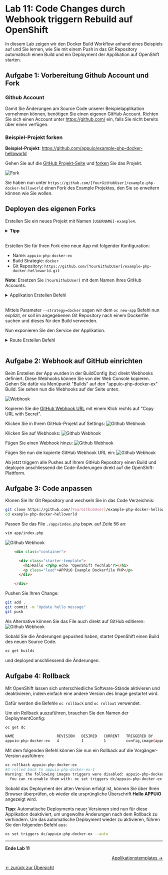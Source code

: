 # Lab 11: Code Changes durch Webhook triggern Rebuild auf OpenShift

In diesem Lab zeigen wir den Docker Build Workflow anhand eines Beispiels auf und Sie lernen, wie Sie mit einem Push in das Git Repository automatisch einen Build und ein Deployment der Applikation auf OpenShift starten.


## Aufgabe 1: Vorbereitung Github Account und Fork
### Github Account

Damit Sie Änderungen am Source Code unserer Beispielapplikation vornehmen können, benötigen Sie einen eigenen GitHub Account.
Richten Sie sich einen Account unter <https://github.com/> ein, falls Sie nicht bereits über einen verfügen.


### Beispiel-Projekt forken

__Beispiel-Projekt__: <https://github.com/appuio/example-php-docker-helloworld>

Gehen Sie auf die [GitHub Projekt-Seite](https://github.com/appuio/example-php-docker-helloworld) und [forken](https://help.github.com/articles/fork-a-repo/) Sie das Projekt.

![Fork](../images/lab_09_fork_example.png)

Sie haben nun unter `https://github.com/[YourGitHubUser]/example-php-docker-helloworld` einen Fork des Example Projektes, den Sie so erweitern können wie Sie wollen.


## Deployen des eigenen Forks

Erstellen Sie ein neues Projekt mit Namen `[USERNAME]-example4`.

<details><summary><b>Tipp</b></summary>oc new-project [USERNAME]-example4</details><br/>

Erstellen Sie für Ihren Fork eine neue App mit folgender Konfiguration:

* Name: `appuio-php-docker-ex`
* Build Strategie: `docker`
* Git Repository: `https://github.com/[YourGithubUser]/example-php-docker-helloworld.git`

__Note__:
Ersetzen Sie `[YourGithubUser]` mit dem Namen Ihres GitHub Accounts.

<details>
  <summary>Applikation Erstellen Befehl</summary>
  oc new-app --as-deployment-config https://github.com/[YourGithubUser]/example-php-docker-helloworld.git --strategy=docker --name=appuio-php-docker-ex
</details><br/>

Mittels Parameter `--strategy=docker` sagen wir dem `oc new-app` Befehl nun explizit, er soll im angegebenen Git Repository nach einem Dockerfile suchen und dieses für den Build verwenden.

Nun exponieren Sie den Service der Applikation.

<details><summary>Route Erstellen Befehl</summary>oc create route edge --service=appuio-php-docker-ex</details><br/>


## Aufgabe 2: Webhook auf GitHub einrichten

Beim Erstellen der App wurden in der BuildConfig (bc) direkt Webhooks definiert.
Diese Webhooks können Sie von der Web Console kopieren.
Gehen Sie dafür via Menüpunkt "Builds" auf den "appuio-php-docker-ex" Build.
Sie sehen nun die Webhooks auf der Seite unten.

![Webhook](../images/lab_09_webhook_ocp4.png)

Kopieren Sie die [GitHub Webhook URL](https://developer.github.com/webhooks/) mit einem Klick rechts auf "Copy URL with Secret".

Klicken Sie in Ihrem GitHub-Projekt auf Settings:
![Github Webhook](../images/lab_09_webhook_github1.png)

Klicken Sie auf Webhooks:
![Github Webhook](../images/lab_09_webhook_github2.png)

Fügen Sie einen Webhook hinzu:
![Github Webhook](../images/lab_09_webhook_github3.png)

Fügen Sie nun die kopierte GitHub Webhook URL ein:
![Github Webhook](../images/lab_09_webhook_github4.png)

Ab jetzt triggern alle Pushes auf Ihrem GitHub Repository einen Build und deployen anschliessend die Code-Änderungen direkt auf die OpenShift-Plattform.


## Aufgabe 3: Code anpassen

Klonen Sie Ihr Git Repository und wechseln Sie in das Code Verzeichnis:

```bash
git clone https://github.com/[YourGithubUser]/example-php-docker-helloworld.git
cd example-php-docker-helloworld
```

Passen Sie das File `./app/index.php` bspw. auf Zeile 56 an:

```bash
vim app/index.php
```

![Github Webhook](../images/lab_09_codechange1.png)

```html
    <div class="container">

      <div class="starter-template">
        <h1>Hallo <?php echo 'OpenShift Techlab'?></h1>
        <p class="lead">APPUiO Example Dockerfile PHP</p>
      </div>

    </div>
```

Pushen Sie Ihren Change:

```bash
git add .
git commit -m "Update hello message"
git push
```

Als Alternative können Sie das File auch direkt auf GitHub editieren:
![Github Webhook](../images/lab_09_edit_on_github.png)

Sobald Sie die Änderungen gepushed haben, startet OpenShift einen Build des neuen Source Code.

```bash
oc get builds
```

und deployed anschliessend die Änderungen.

## Aufgabe 4: Rollback

Mit OpenShift lassen sich unterschiedliche Software-Stände aktivieren und deaktivieren, indem einfach eine andere Version des Image gestartet wird.

Dafür werden die Befehle `oc rollback` und `oc rollout` verwendet.

Um ein Rollback auszuführen, brauchen Sie den Namen der DeploymentConfig:

```bash
oc get dc

NAME                   REVISION   DESIRED   CURRENT   TRIGGERED BY
appuio-php-docker-ex   4          1         1         config,image(appuio-php-docker-ex:latest)
```

Mit dem folgenden Befehl können Sie nun ein Rollback auf die Vorgänger-Version ausführen:

```bash
oc rollback appuio-php-docker-ex
#3 rolled back to appuio-php-docker-ex-1
Warning: the following images triggers were disabled: appuio-php-docker-ex:latest
  You can re-enable them with: oc set triggers dc/appuio-php-docker-ex --auto
```

Sobald das Deployment der alten Version erfolgt ist, können Sie über Ihren Browser überprüfen, ob wieder die ursprüngliche Überschrift __Hello APPUiO__ angezeigt wird.

__Tipp__:
Automatische Deployments neuer Versionen sind nun für diese Applikation deaktiviert, um ungewollte Änderungen nach dem Rollback zu verhindern. Um das automatische Deployment wieder zu aktivieren, führen Sie den folgenden Befehl aus:

```bash
oc set triggers dc/appuio-php-docker-ex --auto
```

---

__Ende Lab 11__

<p width="100px" align="right"><a href="12_template.md">Applikationstemplates →</a></p>

[← zurück zur Übersicht](../README.md)
